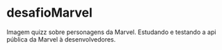 # desafioMarvel
Imagem quizz sobre personagens da Marvel. Estudando e testando a api pública da Marvel à desenvolvedores. 
